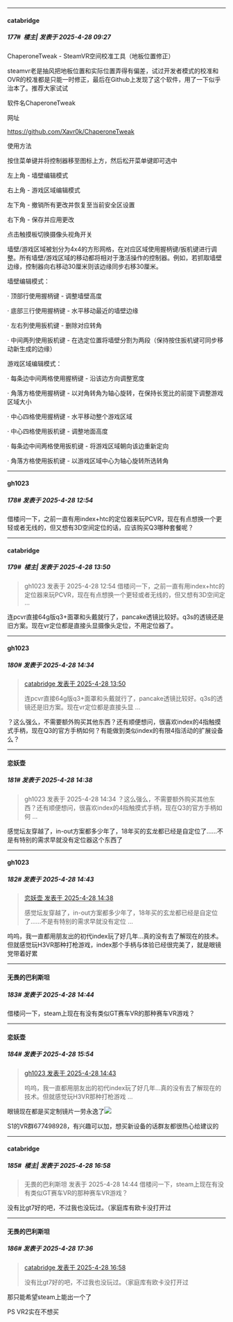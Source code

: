 ﻿
*****

####  catabridge  
##### 177#         楼主| 发表于 2025-4-28 09:27

 ChaperoneTweak - SteamVR空间校准工具（地板位置修正）

steamvr老是抽风把地板位置和实际位置弄得有偏差，试过开发者模式的校准和OVR的校准都是只能一时修正，最后在Github上发现了这个软件，用了一下似乎治本了。推荐大家试试

软件名ChaperoneTweak

网址

https://github.com/Xavr0k/ChaperoneTweak

使用方法

按住菜单键并将控制器移至图标上方，然后松开菜单键即可选中

左上角 - 墙壁编辑模式  

右上角 - 游戏区域编辑模式  

左下角 - 撤销所有更改并恢复至当前安全区设置  

右下角 - 保存并应用更改  

点击触摸板切换摄像头视角开关  

墙壁/游戏区域被划分为4x4的方形网格，在对应区域使用握柄键/扳机键进行调整。所有墙壁/游戏区域的移动都将相对于激活操作的控制器。例如，若抓取墙壁边缘，控制器向右移动30厘米则该边缘同步右移30厘米。

墙壁编辑模式：  

· 顶部行使用握柄键 - 调整墙壁高度  

· 底部三行使用握柄键 - 水平移动最近的墙壁边缘  

· 左右列使用扳机键 - 删除对应转角  

· 中间两列使用扳机键 - 在选定位置将墙壁分割为两段（保持按住扳机键可同步移动新生成的边缘）

游戏区域编辑模式：  

· 每条边中间两格使用握柄键 - 沿该边方向调整宽度  

· 角落方格使用握柄键 - 以对角转角为轴心旋转，在保持长宽比的前提下调整游戏区域大小  

· 中心四格使用握柄键 - 水平移动整个游戏区域  

· 中心四格使用扳机键 - 调整地面高度  

· 每条边中间两格使用扳机键 - 将游戏区域朝向该边重新定向  

· 角落方格使用扳机键 - 以游戏区域中心为轴心旋转所选转角


*****

####  gh1023  
##### 178#       发表于 2025-4-28 12:54

借楼问一下，之前一直有用index+htc的定位器来玩PCVR，现在有点想换一个更轻或者无线的，但又想有3D空间定位的话，应该购买Q3哪种套餐呢？


*****

####  catabridge  
##### 179#         楼主| 发表于 2025-4-28 13:50

<blockquote>gh1023 发表于 2025-4-28 12:54
借楼问一下，之前一直有用index+htc的定位器来玩PCVR，现在有点想换一个更轻或者无线的，但又想有3D空间定 ...</blockquote>
连pcvr直接64g版q3+面罩和头戴就行了，pancake透镜比较好。q3s的透镜还是旧方案。现在vr定位都是直接头显摄像头定位，不用定位器了。


*****

####  gh1023  
##### 180#       发表于 2025-4-28 14:34

<blockquote><a href="httphttps://stage1st.com/2b/forum.php?mod=redirect&amp;goto=findpost&amp;pid=67763251&amp;ptid=2164270" target="_blank">catabridge 发表于 2025-4-28 13:50</a>

连pcvr直接64g版q3+面罩和头戴就行了，pancake透镜比较好。q3s的透镜还是旧方案。现在vr定位都是直接头显 ...</blockquote>
？这么强么，不需要额外购买其他东西？还有顺便想问，很喜欢index的4指触摸式手柄，现在Q3的官方手柄如何？有能做到类似index的有限4指活动的扩展设备么？


*****

####  恋妖壶  
##### 181#       发表于 2025-4-28 14:38

<blockquote>gh1023 发表于 2025-4-28 14:34
？这么强么，不需要额外购买其他东西？还有顺便想问，很喜欢index的4指触摸式手柄，现在Q3的官方手柄如何 ...</blockquote>
感觉坛友穿越了，in-out方案都多少年了，18年买的玄龙都已经是自定位了……不是有特别的需求早就没有定位器这个东西了


*****

####  gh1023  
##### 182#       发表于 2025-4-28 14:43

<blockquote><a href="httphttps://stage1st.com/2b/forum.php?mod=redirect&amp;goto=findpost&amp;pid=67763418&amp;ptid=2164270" target="_blank">恋妖壶 发表于 2025-4-28 14:38</a>

感觉坛友穿越了，in-out方案都多少年了，18年买的玄龙都已经是自定位了……不是有特别的需求早就没有定位 ...</blockquote>
呜呜，我一直都用朋友出的初代index玩了好几年...真的没有去了解现在的技术。但就感觉玩H3VR那种打枪游戏，index那个手柄与体验已经很完美了，就是眼镜党带着好累

*****

####  无畏的巴利斯坦  
##### 183#       发表于 2025-4-28 14:44

借楼问一下，steam上现在有没有类似GT赛车VR的那种赛车VR游戏？


*****

####  恋妖壶  
##### 184#       发表于 2025-4-28 15:54

<blockquote><a href="httphttps://stage1st.com/2b/forum.php?mod=redirect&amp;goto=findpost&amp;pid=67763430&amp;ptid=2164270" target="_blank">gh1023 发表于 2025-4-28 14:43</a>

呜呜，我一直都用朋友出的初代index玩了好几年...真的没有去了解现在的技术。但就感觉玩H3VR那种打枪游戏 ...</blockquote>
眼镜现在都是买定制镜片一劳永逸了<img src="https://static.stage1st.com/image/smiley/face2017/040.png" referrerpolicy="no-referrer">

S1的VR群677498928，有兴趣可以加，想买新设备的话群友都很热心给建议的


*****

####  catabridge  
##### 185#         楼主| 发表于 2025-4-28 16:58

<blockquote>无畏的巴利斯坦 发表于 2025-4-28 14:44
借楼问一下，steam上现在有没有类似GT赛车VR的那种赛车VR游戏？</blockquote>
没有比gt7好的吧，不过我也没玩过。（家庭库有欧卡没打开过


*****

####  无畏的巴利斯坦  
##### 186#       发表于 2025-4-28 17:36

<blockquote><a href="httphttps://stage1st.com/2b/forum.php?mod=redirect&amp;goto=findpost&amp;pid=67763731&amp;ptid=2164270" target="_blank">catabridge 发表于 2025-4-28 16:58</a>

没有比gt7好的吧，不过我也没玩过。（家庭库有欧卡没打开过</blockquote>
那只能希望steam上能出一个了

PS VR2实在不想买

